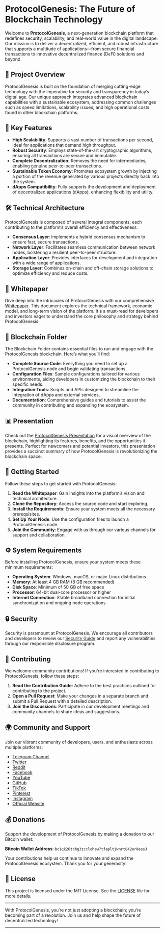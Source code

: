 # ProtocolGenesis: The Future of Blockchain Technology

Welcome to **ProtocolGenesis**, a next-generation blockchain platform that redefines security, scalability, and real-world value in the digital landscape. Our mission is to deliver a decentralized, efficient, and robust infrastructure that supports a multitude of applications—from secure financial transactions to innovative decentralized finance (DeFi) solutions and beyond.

## 🌟 Project Overview

ProtocolGenesis is built on the foundation of merging cutting-edge technology with the imperative for security and transparency in today’s digital age. Our unique approach integrates advanced blockchain capabilities with a sustainable ecosystem, addressing common challenges such as speed limitations, scalability issues, and high operational costs found in other blockchain platforms.

## 🚀 Key Features

- **High Scalability**: Supports a vast number of transactions per second, ideal for applications that demand high throughput.
- **Robust Security**: Employs state-of-the-art cryptographic algorithms, ensuring all transactions are secure and immutable.
- **Complete Decentralization**: Removes the need for intermediaries, enabling genuine peer-to-peer transactions.
- **Sustainable Token Economy**: Promotes ecosystem growth by injecting a portion of the revenue generated by various projects directly back into the system.
- **dApps Compatibility**: Fully supports the development and deployment of decentralized applications (dApps), enhancing flexibility and utility.

## 🛠 Technical Architecture

ProtocolGenesis is composed of several integral components, each contributing to the platform’s overall efficiency and effectiveness:

- **Consensus Layer**: Implements a hybrid consensus mechanism to ensure fast, secure transactions.
- **Network Layer**: Facilitates seamless communication between network nodes, bolstering a resilient peer-to-peer structure.
- **Application Layer**: Provides interfaces for development and integration with a wide range of applications.
- **Storage Layer**: Combines on-chain and off-chain storage solutions to optimize efficiency and reduce costs.

## 📜 Whitepaper

Dive deep into the intricacies of ProtocolGenesis with our comprehensive [Whitepaper](link-to-whitepaper). This document explores the technical framework, economic model, and long-term vision of the platform. It's a must-read for developers and investors eager to understand the core philosophy and strategy behind ProtocolGenesis.

## 📁 Blockchain Folder

The Blockchain Folder contains essential files to run and engage with the ProtocolGenesis blockchain. Here’s what you’ll find:

- **Complete Source Code**: Everything you need to set up a ProtocolGenesis node and begin validating transactions.
- **Configuration Files**: Sample configurations tailored for various environments, aiding developers in customizing the blockchain to their specific needs.
- **Integration Tools**: Scripts and APIs designed to streamline the integration of dApps and external services.
- **Documentation**: Comprehensive guides and tutorials to assist the community in contributing and expanding the ecosystem.

## 📊 Presentation

Check out the [ProtocolGenesis Presentation](link-to-presentation) for a visual overview of the blockchain, highlighting its features, benefits, and the opportunities it presents. Perfect for newcomers and potential investors, this presentation provides a succinct summary of how ProtocolGenesis is revolutionizing the blockchain space.

## 🚀 Getting Started

Follow these steps to get started with ProtocolGenesis:

1. **Read the Whitepaper**: Gain insights into the platform’s vision and technical architecture.
2. **Clone the Repository**: Access the source code and start exploring.
3. **Install the Requirements**: Ensure your system meets all the necessary prerequisites.
4. **Set Up Your Node**: Use the configuration files to launch a ProtocolGenesis node.
5. **Join the Community**: Engage with us through our various channels for support and collaboration.

## ⚙️ System Requirements

Before installing ProtocolGenesis, ensure your system meets these minimum requirements:

- **Operating System**: Windows, macOS, or major Linux distributions
- **Memory**: At least 4 GB RAM (8 GB recommended)
- **Disk Space**: Minimum of 50 GB of free space
- **Processor**: 64-bit dual-core processor or higher
- **Internet Connection**: Stable broadband connection for initial synchronization and ongoing node operations

## 🔒 Security

Security is paramount at ProtocolGenesis. We encourage all contributors and developers to review our [Security Guide](link-to-security-guide) and report any vulnerabilities through our responsible disclosure program.

## 🤝 Contributing

We welcome community contributions! If you're interested in contributing to ProtocolGenesis, follow these steps:

1. **Read the Contribution Guide**: Adhere to the best practices outlined for contributing to the project.
2. **Open a Pull Request**: Make your changes in a separate branch and submit a Pull Request with a detailed description.
3. **Join the Discussions**: Participate in our development meetings and community channels to share ideas and suggestions.

## 🌍 Community and Support

Join our vibrant community of developers, users, and enthusiasts across multiple platforms:

- [Telegram Channel](https://t.me/protocolgenesis_gens)
- [Twitter](https://x.com/GensProtocol)
- [Reddit](https://www.reddit.com/user/LeftFact884/)
- [Facebook](https://www.facebook.com/profile.php?id=61563363963680&sk=about)
- [YouTube](https://www.youtube.com/channel/UCveNKdVy0iNGPb17DN231Sg)
- [GitHub](https://github.com/ProtocolGenesis)
- [TikTok](https://www.tiktok.com/@protocolgenesis)
- [Pinterest](https://www.pinterest.com/protocolgenesis/?invite_code=3bb7f07cf8bd4e8a8cb3881ee34df7bc&sender=1079527110588211405)
- [Instagram](https://www.instagram.com/protocol.genesis/)
- [Official Website](https://protocolgenesis.org)

## 💰 Donations

Support the development of ProtocolGenesis by making a donation to our Bitcoin wallet:

**Bitcoin Wallet Address**: `bc1qk26tchg3zcclchaw7tfapltjwnrt642ur8eas3`

Your contributions help us continue to innovate and expand the ProtocolGenesis ecosystem. Thank you for your generosity!

## 📜 License

This project is licensed under the MIT License. See the [LICENSE](link-to-license) file for more details.

---

With ProtocolGenesis, you’re not just adopting a blockchain; you’re becoming part of a revolution. Join us and help shape the future of decentralized technology!

---

